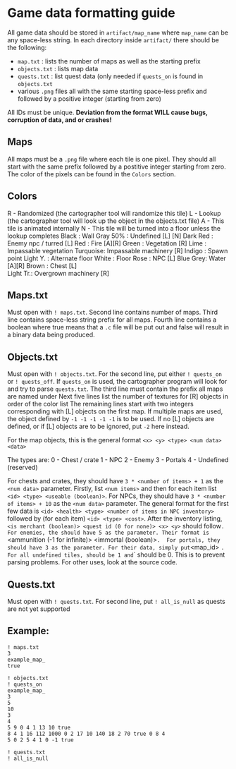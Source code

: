 # Game data formatting guide
All game data should be stored in `artifact/map_name` where `map_name` can be any space-less string.
In each directory inside `artifact/` there should be the following:
- `map.txt` : lists the number of maps as well as the starting prefix
- `objects.txt` : lists map data
- `quests.txt` : list quest data (only needed if `quests_on` is found in `objects.txt`
- various `.png` files all with the same starting space-less prefix and followed by a positive integer (starting from zero)

All IDs must be unique. 
**Deviation from the format WILL cause bugs, corruption of data, and or crashes!**

## Maps
All maps must be a `.png` file where each tile is one pixel. They should all start with the same prefix followed by a postitive integer starting from zero. The color of the pixels can be found in the `Colors` section.

## Colors
R - Randomized (the cartographer tool will randomize this tile) 
L - Lookup (the cartographer tool will look up the object in the objects.txt file)
A - This tile is animated internally
N - This tile will be turned into a floor unless the lookup completes
Black	 : Wall	
Gray 50% : Undefined [L] [N]
Dark Red : Enemy npc / turred [L]
Red	 : Fire [A][R]
Green 	 : Vegetation [R]
Lime	 : Impassable vegetation
Turquoise: Impassable machinery [R]
Indigo	 : Spawn point
Light Y. : Alternate floor
White 	 : Floor
Rose	 : NPC [L]
Blue Grey: Water [A][R]
Brown 	 : Chest [L]		
Light Tr.: Overgrown machinery [R] 

## Maps.txt
Must open with `! maps.txt`.
Second line contains number of maps.
Third line contains space-less string prefix for all maps.
Fourth line contains a boolean where true means that a `.c` file will be put out and false will result in a binary data being produced. 

## Objects.txt
Must open with `! objects.txt`. 
For the second line, put either `! quests_on` or `! quests_off`. If `quests_on` is used, the cartographer program will look for and try to parse `quests.txt`. 
The third line must contain the prefix all maps are named under
Next five lines list the number of textures for [R] objects in order of the color list
The remaining lines start with two integers corresponding with [L] objects on the first map. If multiple maps are used, the object defined by `-1 -1 -1 -1 -1` is to be used. If no [L] objects are defined, or if [L] objects are to be ignored, put `-2` here instead.  

For the map objects, this is the general format
`<x> <y> <type> <num data> <data>`

The types are:
0 - Chest / crate
1 - NPC
2 - Enemy
3 - Portals
4 - Undefined (reserved)

For chests and crates, they should have `3 * <number of items> + 1` as the `<num data>` parameter. Firstly, list `<num items>` and then for each item list `<id> <type> <useable (boolean)>`.
For NPCs, they should have `3 * <number of items> + 10` as the `<num data>` parameter. The general format for the first few data is `<id> <health> <type> <number of items in NPC inventory>` followed by (for each item) `<id> <type> <cost>`. After the inventory listing, `<is merchant (boolean)> <quest id (0 for none)> <x> <y>` should follow`. 
For enemies, the should have 5 as the `<num data>` parameter. Their format is `<id> <health> <type> <ammunition (-1 for infinite)> <immortal (boolean)>`. 
For portals, they should have 3 as the `<num data>` parameter. For their data, simply put `<map_id> <x> <y>`.
For all undefined tiles, `<num data>` should be 1 and `<data>` should be 0. This is to prevent parsing problems. For other uses, look at the source code. 

## Quests.txt
Must open with `! quests.txt`.
For second line, put `! all_is_null` as quests are not yet supported

## Example:
```
! maps.txt
3
example_map_
true
```
```
! objects.txt
! quests_on
example_map_
3
5
10
3
4
5 9 0 4 1 13 10 true
8 4 1 16 112 1000 0 2 17 10 140 18 2 70 true 0 8 4
5 0 2 5 4 1 0 -1 true
```
```
! quests.txt
! all_is_null
```
